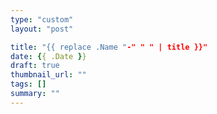 ```yaml
---
type: "custom"
layout: "post"

title: "{{ replace .Name "-" " " | title }}"
date: {{ .Date }}
draft: true
thumbnail_url: ""
tags: []
summary: ""
---
```

